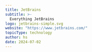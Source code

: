 ```yaml
---
title: JetBrains
subtitle: >-
  Everything JetBrains
logo: jetbrains-simple.svg
website: "https://www.jetbrains.com/"
topicType: technology
author: hs
date: 2024-07-02
---
```

